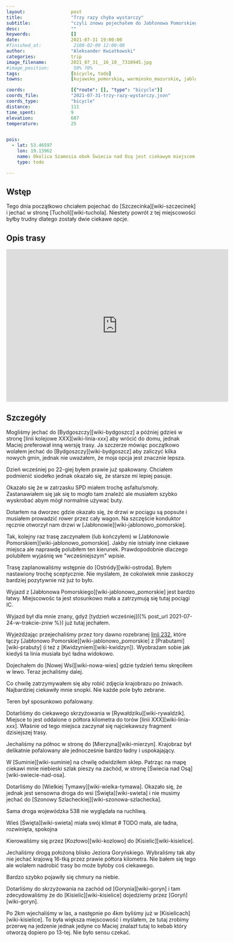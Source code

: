 ```yaml
---
layout:                 post
title:                  "Trzy razy chyba wystarczy"
subtitle:               "czyli znowu pojechałem do Jabłonowa Pomorskiego"
desc:                   ""
keywords:               []
date:                   2021-07-31 19:00:00
#finished_at:            2100-02-09 12:00:00
author:                 "Aleksander Kwiatkowski"
categories:             trip
image_filename:         2021_07_31__16_10__7310945.jpg
#image_position:         50% 70%
tags:                   [bicycle, todo]
towns:                  [kujawsko_pomorskie, warminsko_mazurskie, jablonowo_pomorskie, biskupiec_nowomiejski, lasin, kisielice, susz, ilawa, zalewo, milomlyn, ostroda]

coords:                 [{"route": [], "type": "bicycle"}]
coords_file:            "2021-07-31-trzy-razy-wystarczy.json"
coords_type:            "bicycle"
distance:               111
time_spent:             9
elevation:              687
temperature:            25


pois:
  - lat: 53.46597
    lon: 19.13962
    name: Okolica Szamosia obok Świecia nad Osą jest ciekawym miejscem do dokładniejszej eksploracji
    type: todo

---
```



## Wstęp

Tego dnia początkowo chciałem pojechać do [Szczecinka][wiki-szczecinek] i
jechać w stronę [Tucholi][wiki-tuchola]. Niestety powrót z tej miejscowości byłby
trudny dlatego zostały dwie ciekawe opcje.

## Opis trasy

<iframe height='405' width='590' frameborder='0' allowtransparency='true' scrolling='no' src='https://www.strava.com/activities/5716897856/embed/3b30d12a91da96c0bb50b64f1bd78703c16730fb'></iframe>

## Szczegóły

Mogliśmy jechać do [Bydgoszczy][wiki-bydgoszcz] a później gdzieś w stronę
[linii kolejowe XXX][wiki-linia-xxx] aby wrócić do domu, jednak Maciej
preferował inną wersję trasy. Ja szczerze mówiąc początkowo wolałem jechać do
[Bydgoszczy][wiki-bydgoszcz] aby zaliczyć kilka nowych gmin, jednak nie uważałem,
że moja opcja jest znacznie lepsza.

Dzień wcześniej po 22-giej byłem prawie już spakowany. Chciałem podmienić
siodełko jednak okazało się, że starsze mi lepiej pasuje.

Okazało się że w zatrzasku SPD miałem trochę asfaltu/smoły. Zastanawiałem się
jak się to mogło tam znaleźć ale musiałem szybko wyskrobać abym mógł normalnie
używać buty.

Dotarłem na dworzec gdzie okazało się, że drzwi w pociągu są popsute i musiałem prowadzić
rower przez cały wagon. Na szczęście konduktor ręcznie otworzył
nam drzwi w [Jabłonowie][wiki-jablonowo_pomorskie].

Tak, kolejny raz trasę zaczynałem (lub kończyłem) w
[Jabłonowie Pomorskiem][wiki-jablonowo_pomorskie]. Jakby nie istniały inne
ciekawe miejsca ale naprawdę polubiłem ten kierunek. Prawdopodobnie dlaczego
polubiłem wyjaśnię we "wcześniejszym" wpisie.

Trasę zaplanowaliśmy wstępnie do [Ostródy][wiki-ostroda]. Byłem nastawiony
trochę sceptycznie. Nie myślałem, że cokolwiek mnie zaskoczy
bardziej pozytywnie niż już to było.

Wyjazd z [Jabłonowa Pomorskiego][wiki-jablonowo_pomorskie] jest bardzo łatwy.
Miejscowośc ta jest stosunkowo mała a zatrzymują się tutaj pociągi IC.

Wyjazd był dla mnie znany, gdyż [tydzień wcześniej]({% post_url 2021-07-24-w-trakcie-zniw %})
już tutaj jechałem.

Wyjeżdżając przejechaliśmy przez tory dawno rozebranej
[linii 232][wiki-linia-232], które łączy [Jabłonowo Pomorskie][wiki-jablonowo_pomorskie]
z [Prabutami][wiki-prabuty] (i też z [Kwidzyniem][wiki-kwidzyn]).
Wyobrażam sobie jak kiedyś ta linia musiała być ładna widokowo.

[wiki-linia-232]: https://pl.wikipedia.org/wiki/Linia_kolejowa_nr_232

Dojechałem do [Nowej Wsi][wiki-nowa-wies] gdzie tydzień temu
skręciłem w lewo. Teraz jechaliśmy dalej.

Co chwilę zatrzymywałem się aby robić zdjęcia krajobrazu po żniwach.
Najbardziej ciekawiły mnie snopki. Nie każde pole było
zebrane.

Teren był sposunkowo pofalowany.

Dotarliśmy do ciekawego skrzyżowania w [Rywałdziku][wiki-rywaldzik].
Miejsce to jest oddalone o półtora kilometra do torów
[linii XXX][wiki-linia-xxx]. Właśnie od tego miejsca
zaczynał się najciekawszy fragment dzisiejszej trasy.

Jechaliśmy na północ w stronę do [Mierzyna][wiki-mierzyn]. Krajobraz był
delikatnie pofalowany ale jednocześnie bardzo ładny i uspokajający.

W [Suminie][wiki-suminie] na chwilę odwidziłem sklep. Patrząc na mapę
ciekawi mnie niebieski szlak pieszy na zachód, w stronę
[Świecia nad Osą][wiki-swiecie-nad-osa].

Dotarliśmy do [Wielkiej Tymawy][wiki-wielka-tymawa]. Okazało się,
że jednak jest sensowna droga do wsi [Święta][wiki-swieta] i nie musimy
jechać do [Szonowy Szlacheckiej][wiki-szonowa-szlachecka].

Sama droga wojewódzka 538 nie wyglądała na ruchliwą.

Wieś [Święta][wiki-swieta] miała swój klimat # TODO mała, ale ładna, rozwinięta, spokojna

Kierowaliśmy się przez [Kozłowo][wiki-kozlowo] do [Kisielic][wiki-kisielice].

Jechaliśmy drogą położoną blisko Jeziora Goryńskiego. Wybraliśmy
tak aby nie jechać krajową 16-tką przez prawie półtora
kilometra. Nie bałem się tego ale wolałem nadrobić trasy bo
może byłoby coś ciekawego.

Bardzo szybko pojawiły się chmury na niebie.

Dotarliśmy do skrzyżowania na zachód od [Gorynia][wiki-goryn] i tam
zdecydowaliśmy że do [Kisielic][wiki-kisielice] dojedziemy
przez [Goryń][wiki-goryn].

Po 2km wjechaliśmy w las, a następnie po 4km byliśmy już w [Kisielicach][wiki-kisielice].
To była większa miejscowość i myślałem, że tutaj zrobimy przerwę na jedzenie
jednak jedyne co Maciej znalazł tutaj to kebab który otworzą
dopiero po 13-tej. Nie było sensu czekać.
